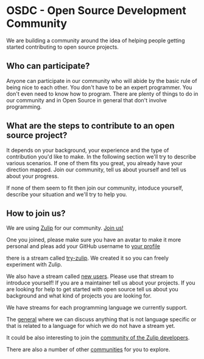 # OSDC - Open Source Development Community

We are building a community around the idea of helping people getting started contributing to open source projects.

## Who can participate?

Anyone can participate in our community who will abide by the basic rule of being nice to each other.
You don't have to be an expert programmer. You don't even need to know how to program. There are plenty of things to
do in our community and in Open Source in general that don't involve programming.

## What are the steps to contribute to an open source project?

It depends on your background, your experience and the type of contribution you'd like to make.
In the following section we'll try to describe various scenarios. If one of them fits you great,
you already have your direction mapped. Join our community, tell us about yourself and tell us about your progress.

If none of them seem to fit then join our community, intoduce yourself, describe your situation and we'll try to help you.

## How to join us?

We are using [Zulip](https://zulip.com/) for our community. [Join us!](https://osdc.zulipchat.com/)

One you joined, please make sure you have an avatar to make it more personal and pleas add your GitHub username to  [your profile](https://osdc.zulipchat.com/#settings/profile)

there is a stream called [try-zulip](https://osdc.zulipchat.com/#narrow/stream/393561-try-zulip). We created it so you can freely experiment with Zulip.

We also have a stream called [new users](https://osdc.zulipchat.com/#narrow/stream/393737-new-users). Please use that stream to introduce yourself!
If you are a maintainer tell us about your projects. If you are looking for help to get started with open source tell us about you background and what kind of projects you are looking for.

We have streams for each programming language we currently support.

The [general](https://osdc.zulipchat.com/#narrow/stream/393559-general) where we can discuss anything that is not language specific or that is related to a language for which we
do not have a stream yet.

It could be also interesting to join the [community of the Zulip developers](https://chat.zulip.org/).

There are also a number of other [communities](https://zulip.com/communities/) for you to explore.
